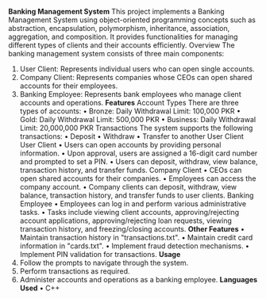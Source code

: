 **Banking Management System**
This project implements a Banking Management System using object-oriented programming concepts such as abstraction, encapsulation, polymorphism, inheritance, association, aggregation, and composition. It provides functionalities for managing different types of clients and their accounts efficiently.
Overview
The banking management system consists of three main components:
1.	User Client: Represents individual users who can open single accounts.
2.	Company Client: Represents companies whose CEOs can open shared accounts for their employees.
3.	Banking Employee: Represents bank employees who manage client accounts and operations.
**Features**
Account Types
There are three types of accounts:
•	Bronze: Daily Withdrawal Limit: 100,000 PKR
•	Gold: Daily Withdrawal Limit: 500,000 PKR
•	Business: Daily Withdrawal Limit: 20,000,000 PKR
Transactions
The system supports the following transactions:
•	Deposit
•	Withdraw
•	Transfer to another User Client
User Client
•	Users can open accounts by providing personal information.
•	Upon approval, users are assigned a 16-digit card number and prompted to set a PIN.
•	Users can deposit, withdraw, view balance, transaction history, and transfer funds.
Company Client
•	CEOs can open shared accounts for their companies.
•	Employees can access the company account.
•	Company clients can deposit, withdraw, view balance, transaction history, and transfer funds to user clients.
Banking Employee
•	Employees can log in and perform various administrative tasks.
•	Tasks include viewing client accounts, approving/rejecting account applications, approving/rejecting loan requests, viewing transaction history, and freezing/closing accounts.
**Other Features**
•	Maintain transaction history in "transactions.txt".
•	Maintain credit card information in "cards.txt".
•	Implement fraud detection mechanisms.
•	Implement PIN validation for transactions.
**Usage**
1.	Follow the prompts to navigate through the system.
2.	Perform transactions as required.
3.	Administer accounts and operations as a banking employee.
**Languages Used**
•	C++ 
